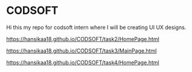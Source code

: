 # CODSOFT
Hi this my repo for codsoft intern where I will be creating UI UX designs.

https://hansikaa18.github.io/CODSOFT/task2/HomePage.html

https://hansikaa18.github.io/CODSOFT/task3/MainPage.html

https://hansikaa18.github.io/CODSOFT/task4/HomePage.html

